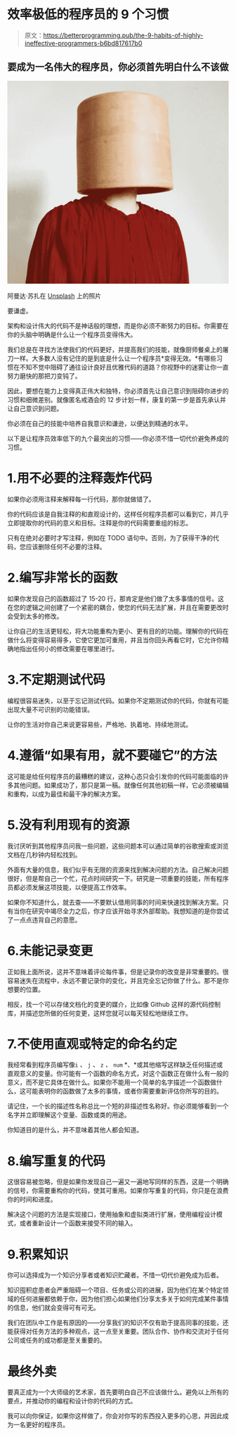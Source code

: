 # 效率极低的程序员的 9 个习惯

> 原文：<https://betterprogramming.pub/the-9-habits-of-highly-ineffective-programmers-b6bd817617b0>

## 要成为一名伟大的程序员，你必须首先明白什么不该做

![](img/2eeac915fdb9e58be3395f3348316dc4.png)

阿曼达·苏扎在 [Unsplash](https://unsplash.com/?utm_source=unsplash&utm_medium=referral&utm_content=creditCopyText) 上的照片

要谦虚。

架构和设计伟大的代码不是神话般的理想，而是你必须不断努力的目标。你需要在你的头脑中明确是什么让一个程序员变得伟大。

我们总是在寻找方法使我们的代码更好，并提高我们的技能，就像厨师餐桌上的屠刀一样。大多数人没有记住的是到底是什么让一个程序员*变得无效。*有哪些习惯在不知不觉中阻碍了通往设计良好且优雅代码的道路？你视野中的迷雾让你一直努力磨快的那把刀变钝了。

因此，要想在能力上变得真正伟大和独特，你必须首先让自己意识到阻碍你进步的习惯和细微差别。就像匿名戒酒会的 12 步计划一样，康复的第一步是首先承认并让自己意识到问题。

你必须在自己的技能中培养自我意识和谦逊，以便达到精通的水平。

以下是让程序员效率低下的九个最突出的习惯——你必须不惜一切代价避免养成的习惯。

# 1.用不必要的注释轰炸代码

如果你必须用注释来解释每一行代码，那你就做错了。

你的代码应该是自我注释的和直观设计的，这样任何程序员都可以看到它，并几乎立即提取你的代码的意义和目标。注释是你的代码需要重组的标志。

只有在绝对必要时才写注释，例如在 TODO 语句中。否则，为了获得干净的代码，您应该删除任何不必要的注释。

# 2.编写非常长的函数

如果你发现自己的函数超过了 15-20 行，那肯定是他们做了太多事情的信号。这在您的逻辑之间创建了一个紧密的耦合，使您的代码无法扩展，并且在需要更改时会受到太多的修改。

让你自己的生活更轻松，将大功能重构为更小、更有目的的功能。理解你的代码在做什么将变得容易得多，它使它更加可重用，并且当你回头再看它时，它允许你精确地指出任何小的修改需要在哪里进行。

# 3.不定期测试代码

编程很容易迷失，以至于忘记测试代码。如果你不定期测试你的代码，你就有可能出现大量不可识别的功能错误。

让你的生活对你自己来说更容易些，严格地、执着地、持续地测试。

# 4.遵循“如果有用，就不要碰它”的方法

这可能是给任何程序员的最糟糕的建议，这种心态只会引发你的代码可能面临的许多其他问题。如果成功了，那只是第一稿。就像任何其他初稿一样，它必须被编辑和重构，以成为最佳和最干净的解决方案。

# 5.没有利用现有的资源

我讨厌听到其他程序员问我一些问题，这些问题本可以通过简单的谷歌搜索或浏览文档在几秒钟内轻松找到。

外面有大量的信息，我们似乎有无限的资源来找到解决问题的方法。自己解决问题很好，但是帮自己一个忙，花点时间研究一下。研究是一项重要的技能，所有程序员都必须发展这项技能，以便提高工作效率。

如果你不知道什么，就去查——不要默认借用同事的时间来快速找到解决方案。只有当你在研究中竭尽全力之后，你才应该开始寻求外部帮助。我想知道的是你尝试了一点点违背自己的意愿。

# 6.未能记录变更

正如我上面所说，这并不意味着评论每件事，但是记录你的改变是非常重要的。很容易迷失在流程中，永远不要记录你的变化，并且完全忘记你做了什么。那不是你想要的位置。

相反，找一个可以存储文档化的变更的媒介，比如像 Github 这样的源代码控制库，并描述您所做的任何变更，这样您就可以每天轻松地继续工作。

# 7.不使用直观或特定的命名约定

我经常看到程序员编写像`i` *、* `j` *、* `z` *、* `num` *、*或其他缩写这样缺乏任何描述或直观意义的变量。你可能有一个函数的命名方式，对这个函数正在做什么有一般的意义，而不是它具体在做什么。如果你不能用一个简单的名字描述一个函数做什么，这可能表明你的函数做了太多的事情，或者你需要重新评估你所写的目的。

请记住，一个长的描述性名称总比一个短的非描述性名称好。你必须能够看到一个名字并立即理解这个变量、函数或类的用途。

你知道目的是什么，并不意味着其他人都会知道。

# 8.编写重复的代码

这很容易被忽略，但是如果你发现自己一遍又一遍地写同样的东西，这是一个明确的信号，你需要重构你的代码，使其可重用。如果你写重复的代码，你只是在浪费你的时间和进度。

解决这个问题的方法是实现接口，使用抽象和虚拟类进行扩展，使用编程设计模式，或者重新设计一个函数来接受不同的输入。

# 9.积累知识

你可以选择成为一个知识分享者或者知识贮藏者。不惜一切代价避免成为后者。

知识囤积症患者会严重阻碍一个项目、任务或公司的进展，因为他们在某个特定领域的任何进展都依赖于你，因为他们担心如果他们分享太多关于如何完成某件事情的信息，他们就会变得可有可无。

我们在团队中工作是有原因的——分享我们的知识不仅有助于提高同事的技能，还能获得对任务方法的多种观点，这一点至关重要。团队合作、协作和交流对于任何公司或任务的成功都是至关重要的。

# 最终外卖

要真正成为一个大师级的艺术家，首先要明白自己不应该做什么。避免以上所有的要点，并推动你的编程和设计你的代码的方式。

我可以向你保证，如果你这样做了，你会对你写的东西投入更多的心思，并因此成为一名更好的程序员。